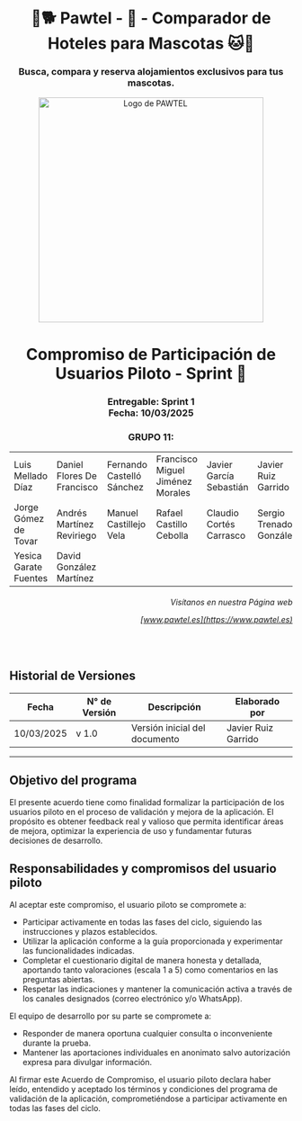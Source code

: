 <h1 align="center">🐾🐕 Pawtel - 🏨 - Comparador de Hoteles para Mascotas 🐱🐾 </h1>
<h3 align="center">Busca, compara y reserva alojamientos exclusivos para tus mascotas.</h3>
<p align="center">
  <img src="https://github.com/LuisMelladoDiaz/Pawtel-ComparadorDeHotelesParaMascotas/blob/task/personalizar_md/frontend/src/assets/pawtel.jpg?raw=true" alt="Logo de PAWTEL" width="400">
</p>
<h1 align="center"> Compromiso de Participación de Usuarios Piloto - Sprint 🚀</h1>
<h3 align="center"> Entregable: Sprint 1  <br> Fecha: 10/03/2025 
<h3 align="center"> GRUPO 11:</h3>

|                          |                          |                          |                          |                          |                          |
|--------------------------|--------------------------|--------------------------|--------------------------|--------------------------|--------------------------|
| Luis Mellado Díaz | Daniel Flores De Francisco | Fernando Castelló Sánchez | Francisco Miguel Jiménez Morales | Javier García Sebastián | Javier Ruiz Garrido |
| Jorge Gómez de Tovar      | Andrés Martínez Reviriego | Manuel Castillejo Vela    | Rafael Castillo Cebolla | Claudio Cortés Carrasco | Sergio Trenado González |
| Yesica Garate Fuentes     | David González Martínez |                          |                          |                          |                          |

<h6 align="right"> Visítanos en nuestra Página web

[www.pawtel.es](https://www.pawtel.es)   
</h6>
 
<br>

## Historial de Versiones
| Fecha       | N° de Versión | Descripción               | Elaborado por           |
|-------------|---------------|---------------------------|-------------------------|
| 10/03/2025  | v 1.0         | Versión inicial del documento |Javier Ruiz Garrido |

---

## Objetivo del programa

El presente acuerdo tiene como finalidad formalizar la participación de los usuarios piloto en el proceso de validación y mejora de la aplicación. El propósito es obtener feedback real y valioso que permita identificar áreas de mejora, optimizar la experiencia de uso y fundamentar futuras decisiones de desarrollo.

## Responsabilidades y compromisos del usuario piloto

Al aceptar este compromiso, el usuario piloto se compromete a:

- Participar activamente en todas las fases del ciclo, siguiendo las instrucciones y plazos establecidos.
- Utilizar la aplicación conforme a la guía proporcionada y experimentar las funcionalidades indicadas.
- Completar el cuestionario digital de manera honesta y detallada, aportando tanto valoraciones (escala 1 a 5) como comentarios en las preguntas abiertas.
- Respetar las indicaciones y mantener la comunicación activa a través de los canales designados (correo electrónico y/o WhatsApp).

El equipo de desarrollo por su parte se compromete a:

- Responder de manera oportuna cualquier consulta o inconveniente durante la prueba.
- Mantener las aportaciones individuales en anonimato salvo autorización expresa para divulgar información.


Al firmar este Acuerdo de Compromiso, el usuario piloto declara haber leído, entendido y aceptado los términos y condiciones del programa de validación de la aplicación, comprometiéndose a participar activamente en todas las fases del ciclo.
